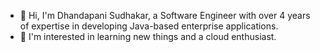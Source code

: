- 👋 Hi, I'm Dhandapani Sudhakar, a Software Engineer with over 4 years of expertise in developing Java-based enterprise applications.
- 👀 I'm interested in learning new things and a cloud enthusiast.
